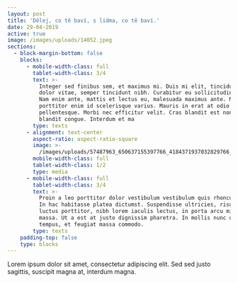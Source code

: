 ```yaml
---
layout: post
title: 'Dělej, co tě baví, s lidma, co tě baví.'
date: 29-04-2019
active: true
image: /images/uploads/14052.jpeg
sections:
  - block-margin-bottom: false
    blocks:
      - mobile-width-class: full
        tablet-width-class: 3/4
        text: >-
          Integer sed finibus sem, et maximus mi. Duis mi elit, tincidunt quis
          dolor vitae, semper tincidunt nibh. Curabitur eu sollicitudin quam.
          Nam enim ante, mattis et lectus eu, malesuada maximus ante. Mauris
          porttitor enim id scelerisque varius. Mauris in erat at odio venenatis
          pellentesque. Morbi nec efficitur velit. Cras blandit est non mauris
          blandit congue. Interdum et ma
        type: texts
      - alignment: text-center
        aspect-ratio: aspect-ratio-square
        image: >-
          /images/uploads/57487963_650637155397766_4184371937032829766_n.jpg-_nc_ht-instagram.fprg2-1.fna.fbcdn.jpeg
        mobile-width-class: full
        tablet-width-class: 1/2
        type: media
      - mobile-width-class: full
        tablet-width-class: 3/4
        text: >-
          Proin a leo porttitor dolor vestibulum vestibulum quis rhoncus lorem.
          In hac habitasse platea dictumst. Suspendisse ultricies, risus at
          luctus porttitor, nibh lorem iaculis lectus, in porta arcu mi vitae
          massa. Ut a est at justo dignissim pharetra. In mollis nunc quis metus
          tempus, et feugiat massa commodo.
        type: texts
    padding-top: false
    type: blocks
---
```

Lorem ipsum dolor sit amet, consectetur adipiscing elit. Sed sed justo sagittis, suscipit magna at, interdum magna.
